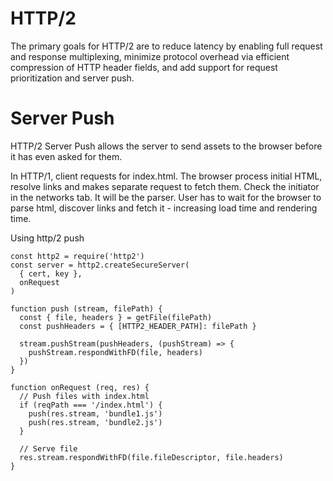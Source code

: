 # HTTP/2
The primary goals for HTTP/2 are to reduce latency by enabling full request and response multiplexing, minimize protocol overhead via efficient compression of HTTP header fields, and add support for request prioritization and server push.

# Server Push
HTTP/2 Server Push allows the server to send assets to the browser before it has even asked for them.

In HTTP/1, client requests for index.html. The browser process initial HTML, resolve links and makes separate request to fetch them. Check the initiator in the networks tab. It will be the parser. User has to wait for the browser to parse html, discover links and fetch it - increasing load time and rendering time.

Using http/2 push
```
const http2 = require('http2')
const server = http2.createSecureServer(
  { cert, key },
  onRequest
)

function push (stream, filePath) {
  const { file, headers } = getFile(filePath)
  const pushHeaders = { [HTTP2_HEADER_PATH]: filePath }

  stream.pushStream(pushHeaders, (pushStream) => {
    pushStream.respondWithFD(file, headers)
  })
}

function onRequest (req, res) {
  // Push files with index.html
  if (reqPath === '/index.html') {
    push(res.stream, 'bundle1.js')
    push(res.stream, 'bundle2.js')
  }

  // Serve file
  res.stream.respondWithFD(file.fileDescriptor, file.headers)
}
```